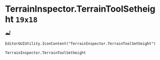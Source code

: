 # TerrainInspector.TerrainToolSetheight `19x18`
<img src="/img/TerrainInspector.TerrainToolSetheight.png" width=19 height=18>

``` CSharp
EditorGUIUtility.IconContent("TerrainInspector.TerrainToolSetheight")
```
```
TerrainInspector.TerrainToolSetheight
```
